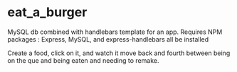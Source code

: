 # eat_a_burger

MySQL db combined with handlebars template for an app. 
Requires NPM packages : Express, MySQL, and express-handlebars all be installed

Create a food, click on it, and watch it move back and fourth between being on the que and being eaten and needing to remake.

